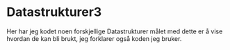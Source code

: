 # Datastrukturer3

Her har jeg kodet noen forskjellige Datastrukturer målet med dette er å vise hvordan de kan bli brukt, jeg forklarer også koden jeg bruker.
